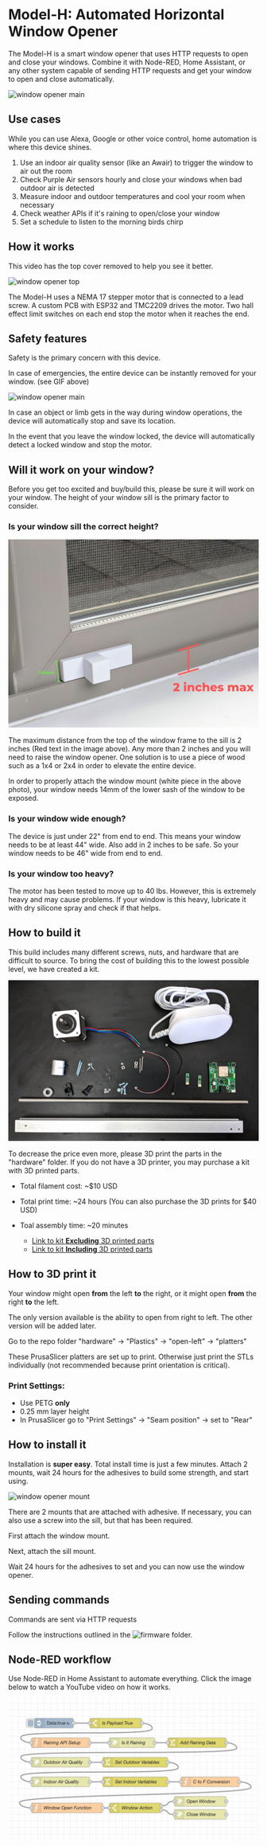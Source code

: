 # Model-H: Automated Horizontal Window Opener

The Model-H is a smart window opener that uses HTTP requests to open and close your windows. Combine it with Node-RED, Home Assistant, or any other system capable of sending HTTP requests and get your window to open and close automatically.

![window opener main](/media/window-gif.gif)

## Use cases

While you can use Alexa, Google or other voice control, home automation is where this device shines. 

1. Use an indoor air quality sensor (like an Awair) to trigger the window to air out the room
2. Check Purple Air sensors hourly and close your windows when bad outdoor air is detected
2. Measure indoor and outdoor temperatures and cool your room when necessary
3. Check weather APIs if it's raining to open/close your window
4. Set a schedule to listen to the morning birds chirp

## How it works

This video has the top cover removed to help you see it better.

![window opener top](/media/top-gif.gif)

The Model-H uses a NEMA 17 stepper motor that is connected to a lead screw. A custom PCB with ESP32 and TMC2209 drives the motor. Two hall effect limit switches on each end stop the motor when it reaches the end.


## Safety features

Safety is the primary concern with this device. 

In case of emergencies, the entire device can be instantly removed for your window. (see GIF above)

![window opener main](/media/hand-gif.gif)

In case an object or limb gets in the way during window operations, the device will automatically stop and save its location. 

In the event that you leave the window locked, the device will automatically detect a locked window and stop the motor.


## Will it work on your window?

Before you get too excited and buy/build this, please be sure it will work on your window. The height of your window sill is the primary factor to consider.

### Is your window sill the correct height?

![window opener GIF](/media/window-sill.jpg)

The maximum distance from the top of the window frame to the sill is 2 inches (Red text in the image above). Any more than 2 inches and you will need to raise the window opener. One solution is to use a piece of wood such as a 1x4 or 2x4 in order to elevate the entire device.

In order to properly attach the window mount (white piece in the above photo), your window needs 14mm of the lower sash of the window to be exposed.

### Is your window wide enough?

The device is just under 22" from end to end. This means your window needs to be at least 44" wide. Also add in 2 inches to be safe. So your window needs to be 46" wide from end to end.

### Is your window too heavy?

The motor has been tested to move up to 40 lbs. However, this is extremely heavy and may cause problems. If your window is this heavy, lubricate it with dry silicone spray and check if that helps.


## How to build it

This build includes many different screws, nuts, and hardware that are difficult to source. To bring the cost of building this to the lowest possible level, we have created a kit.

![window opener GIF](/media/window-kit.jpg)

To decrease the price even more, please 3D print the parts in the "hardware" folder. If you do not have a 3D printer, you may purchase a kit with 3D printed parts.

* Total filament cost: ~$10 USD
* Total print time: ~24 hours (You can also purchase the 3D prints for $40 USD)
* Toal assembly time: ~20 minutes

    * [Link to kit **Excluding** 3D printed parts](https://valarsystems.com/products/automatic-window-opener?variant=39590892240955) 
    * [Link to kit **Including** 3D printed parts](https://valarsystems.com/products/automatic-window-opener?variant=39590892208187) 

## How to 3D print it

Your window might open **from** the left **to** the right, or it might open **from** the right **to** the left.

The only version available is the ability to open from right to left. The other version will be added later.

Go to the repo folder "hardware" -> "Plastics" -> "open-left" -> "platters"

These PrusaSlicer platters are set up to print. Otherwise just print the STLs individually (not recommended because print orientation is critical). 

### Print Settings:
* Use PETG **only**
* 0.25 mm layer height
* In PrusaSlicer go to "Print Settings" -> "Seam position" -> set to "Rear"


## How to install it

Installation is **super easy**. Total install time is just a few minutes. Attach 2 mounts, wait 24 hours for the adhesives to build some strength, and start using.

![window opener mount](/media/mount-gif.gif)

There are 2 mounts that are attached with adhesive. If necessary, you can also use a screw into the sill, but that has been required. 

First attach the window mount.

Next, attach the sill mount.

Wait 24 hours for the adhesives to set and you can now use the window opener.


## Sending commands

Commands are sent via HTTP requests

Follow the instructions outlined in the ![firmware](/firmware) folder.


## Node-RED workflow

Use Node-RED in Home Assistant to automate everything. Click the image below to watch a YouTube video on how it works.

[![Youtube Link](/media/node-red-flow.jpg)](https://youtu.be/ou7uRED_ff0)
